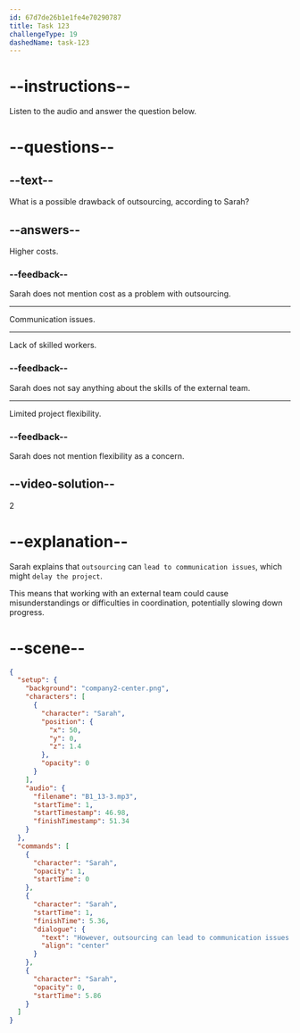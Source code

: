 ```yaml
---
id: 67d7de26b1e1fe4e70290787
title: Task 123
challengeType: 19
dashedName: task-123
---
```


<!-- (Audio) Sarah: However, outsourcing can lead to communication issues, which might delay the project. -->

# --instructions--

Listen to the audio and answer the question below.

# --questions--

## --text--

What is a possible drawback of outsourcing, according to Sarah?  

## --answers--

Higher costs.  

### --feedback--

Sarah does not mention cost as a problem with outsourcing.  

---

Communication issues.  

---

Lack of skilled workers.  

### --feedback--

Sarah does not say anything about the skills of the external team.  

---

Limited project flexibility.  

### --feedback--

Sarah does not mention flexibility as a concern.  

## --video-solution--

2  

# --explanation--

Sarah explains that `outsourcing` can `lead to communication issues`, which might `delay the project`.

This means that working with an external team could cause misunderstandings or difficulties in coordination, potentially slowing down progress.  

# --scene--

```json
{
  "setup": {
    "background": "company2-center.png",
    "characters": [
      {
        "character": "Sarah",
        "position": {
          "x": 50,
          "y": 0,
          "z": 1.4
        },
        "opacity": 0
      }
    ],
    "audio": {
      "filename": "B1_13-3.mp3",
      "startTime": 1,
      "startTimestamp": 46.98,
      "finishTimestamp": 51.34
    }
  },
  "commands": [
    {
      "character": "Sarah",
      "opacity": 1,
      "startTime": 0
    },
    {
      "character": "Sarah",
      "startTime": 1,
      "finishTime": 5.36,
      "dialogue": {
        "text": "However, outsourcing can lead to communication issues which might delay the project.",
        "align": "center"
      }
    },
    {
      "character": "Sarah",
      "opacity": 0,
      "startTime": 5.86
    }
  ]
}
```

